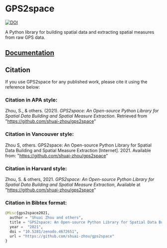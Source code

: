 # GPS2space 
[![DOI](https://zenodo.org/badge/DOI/10.5281/zenodo.4672650.svg)](https://doi.org/10.5281/zenodo.4672650)

A Python library for building spatial data and extracting spatial measures from raw GPS data.

## [Documentation](https://gps2space.readthedocs.io/en/latest/)

## Citation

If you use GPS2space for any published work, please cite it using the reference below:

### Citation in APA style:
Zhou, S., & others. (2021). *GPS2space: An Open-source Python Library for Spatial Data Building and Spatial Measure Extraction*. Retrieved from "https://github.com/shuai-zhou/gps2space"

### Citation in Vancouver style:
Zhou S, others. GPS2space: An Open-source Python Library for Spatial Data Building and Spatial Measure Extraction [Internet]. 2021. Available from: "https://github.com/shuai-zhou/gps2space"

### Citation in Harvard style:
Zhou, S. & others, 2021. *GPS2space: An Open-source Python Library for Spatial Data Building and Spatial Measure Extraction*, Available at "https://github.com/shuai-zhou/gps2space"

### Citation in Bibtex format:
```python
@Misc{gps2space2021,
  author = "Shuai Zhou and others",
  title = "GPS2space: An Open-source Python Library for Spatial Data Building and Spatial Measure Extraction",
  year =  "2021",
  doi = "10.5281/zenodo.4672651",
  url = "https://github.com/shuai-zhou/gps2space"
}
```
